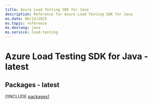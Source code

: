 ```yaml
---
title: Azure Load Testing SDK for Java
description: Reference for Azure Load Testing SDK for Java
ms.date: 06/13/2025
ms.topic: reference
ms.devlang: java
ms.service: load-testing
---
```

# Azure Load Testing SDK for Java - latest
## Packages - latest
[!INCLUDE [packages](load-testing-index.md)]